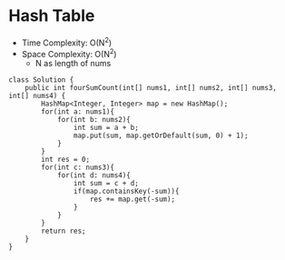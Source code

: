 # Hash Table
* Time Complexity: O(N<sup>2</sup>)
* Space Complexity: O(N<sup>2</sup>)
	* N as length of nums
```
class Solution {
    public int fourSumCount(int[] nums1, int[] nums2, int[] nums3, int[] nums4) {
        HashMap<Integer, Integer> map = new HashMap();
        for(int a: nums1){
            for(int b: nums2){
                int sum = a + b;
                map.put(sum, map.getOrDefault(sum, 0) + 1);
            }
        }
        int res = 0;
        for(int c: nums3){
            for(int d: nums4){
                int sum = c + d;
                if(map.containsKey(-sum)){
                    res += map.get(-sum);
                }
            }
        }
        return res;
    }
}
```